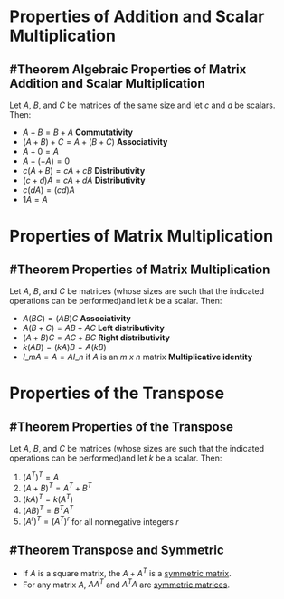 # Properties of Addition and Scalar Multiplication

## \#Theorem Algebraic Properties of Matrix Addition and Scalar Multiplication

Let $A$, $B$, and $C$ be matrices of the same size and let $c$ and $d$ be scalars. Then:

* $A+B=B+A$ **Commutativity**
* $(A+B)+C=A+(B+C)$ **Associativity**
* $A+0=A$
* $A+(-A)=0$
* $c(A+B)=cA+cB$ **Distributivity**
* $(c+d)A=cA+dA$ **Distributivity**
* $c(dA)=(cd)A$
* $1A=A$

# Properties of Matrix Multiplication

## \#Theorem Properties of Matrix Multiplication

Let $A$, $B$, and $C$ be matrices (whose sizes are such that the indicated operations can be performed)and let $k$ be a scalar. Then:

* $A(BC)=(AB)C$ **Associativity**
* $A(B+C)=AB+AC$ **Left distributivity**
* $(A+B)C=AC+BC$ **Right distributivity**
* $k(AB)=(kA)B=A(kB)$
* $I\_{m}A=A=AI\_{n}$ if $A$ is an *m x n* matrix **Multiplicative identity**

# Properties of the Transpose

## \#Theorem Properties of the Transpose

Let $A$, $B$, and $C$ be matrices (whose sizes are such that the indicated operations can be performed)and let $k$ be a scalar. Then:

1. $(A^{T})^{T}=A$
1. $(A+B)^{T}=A^{T}+B^{T}$
1. $(kA)^{T}=k(A^{T})$
1. $(AB)^{T}=B^{T}A^{T}$
1. $(A^{r})^{T}=(A^{T})^{r}$ for all nonnegative integers $r$

## \#Theorem Transpose and Symmetric

* If $A$ is a square matrix, the $A+A^{T}$ is a [symmetric matrix](3.1%20Matrix%20Operations.html#definition-symmetric-matrix).
* For any matrix $A$, $AA^{T}$ and $A^{T}A$ are [symmetric matrices](3.1%20Matrix%20Operations.html#definition-symmetric-matrix).

<script type="text/javascript" src="https://cdnjs.cloudflare.com/ajax/libs/mathjax/2.7.5/MathJax.js?config=TeX-MML-AM_CHTML"></script>
